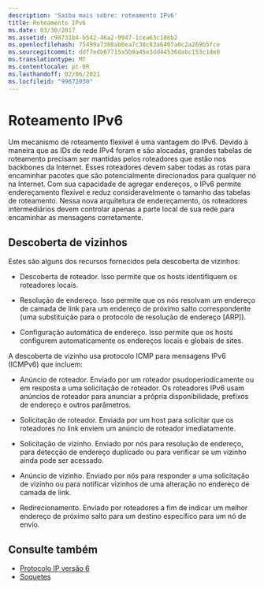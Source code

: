 ```yaml
---
description: 'Saiba mais sobre: roteamento IPv6'
title: Roteamento IPv6
ms.date: 03/30/2017
ms.assetid: c98731b4-b542-46a2-9947-1cea63c186b2
ms.openlocfilehash: 75499a7380ab0ea7c38c83a6407a0c2a269b5fce
ms.sourcegitcommit: ddf7edb67715a5b9a45e3dd44536dabc153c1de0
ms.translationtype: MT
ms.contentlocale: pt-BR
ms.lasthandoff: 02/06/2021
ms.locfileid: "99672030"
---
```

# <a name="ipv6-routing"></a>Roteamento IPv6

Um mecanismo de roteamento flexível é uma vantagem do IPv6. Devido à maneira que as IDs de rede IPv4 foram e são alocadas, grandes tabelas de roteamento precisam ser mantidas pelos roteadores que estão nos backbones da Internet. Esses roteadores devem saber todas as rotas para encaminhar pacotes que são potencialmente direcionados para qualquer nó na Internet. Com sua capacidade de agregar endereços, o IPv6 permite endereçamento flexível e reduz consideravelmente o tamanho das tabelas de roteamento. Nessa nova arquitetura de endereçamento, os roteadores intermediários devem controlar apenas a parte local de sua rede para encaminhar as mensagens corretamente.  
  
## <a name="neighbor-discovery"></a>Descoberta de vizinhos  

 Estes são alguns dos recursos fornecidos pela descoberta de vizinhos:  
  
- Descoberta de roteador. Isso permite que os hosts identifiquem os roteadores locais.  
  
- Resolução de endereço. Isso permite que os nós resolvam um endereço de camada de link para um endereço de próximo salto correspondente (uma substituição para o protocolo de resolução de endereço [ARP]).  
  
- Configuração automática de endereço. Isso permite que os hosts configurem automaticamente os endereços locais e globais de sites.  
  
 A descoberta de vizinho usa protocolo ICMP para mensagens IPv6 (ICMPv6) que incluem:  
  
- Anúncio de roteador. Enviado por um roteador psudoperiodicamente ou em resposta a uma solicitação de roteador. Os roteadores IPv6 usam anúncios de roteador para anunciar a própria disponibilidade, prefixos de endereço e outros parâmetros.  
  
- Solicitação de roteador. Enviada por um host para solicitar que os roteadores no link enviem um anúncio de roteador imediatamente.  
  
- Solicitação de vizinho. Enviado por nós para resolução de endereço, para detecção de endereço duplicado ou para verificar se um vizinho ainda pode ser acessado.  
  
- Anúncio de vizinho. Enviado por nós para responder a uma solicitação de vizinho ou para notificar vizinhos de uma alteração no endereço de camada de link.  
  
- Redirecionamento. Enviado por roteadores a fim de indicar um melhor endereço de próximo salto para um destino específico para um nó de envio.  
  
## <a name="see-also"></a>Consulte também

- [Protocolo IP versão 6](internet-protocol-version-6.md)
- [Soquetes](sockets.md)
